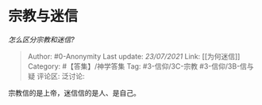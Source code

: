 # 宗教与迷信
*怎么区分宗教和迷信?*

> Author: #0-Anonymity
> Last update: *23/07/2021*
> Link: [[为何迷信]]
> Category: #【答集】/神学答集
> Tag: #3-信仰/3C-宗教 #3-信仰/3B-信与疑
> 评论区:
> 泛讨论:

宗教信的是上帝，迷信信的是人、是自己。
